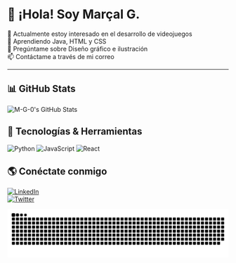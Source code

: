 # 👋 ¡Hola! Soy Marçal G.  

🔭 Actualmente estoy interesado en el desarrollo de videojuegos  
🌱 Aprendiendo Java, HTML y CSS   
💬 Pregúntame sobre Diseño gráfico e ilustración  
📫 Contáctame a través de mi correo    

---

## 📊 GitHub Stats  

![M-G-0's GitHub Stats](https://github-readme-stats.vercel.app/api?username=M-G-0&show_icons=true&theme=radical)  


## 🚀 Tecnologías & Herramientas  
![Python](https://img.shields.io/badge/Python-3776AB?style=for-the-badge&logo=python&logoColor=white)
![JavaScript](https://img.shields.io/badge/JavaScript-F7DF1E?style=for-the-badge&logo=javascript&logoColor=black)
![React](https://img.shields.io/badge/React-61DAFB?style=for-the-badge&logo=react&logoColor=black)  


## 🌎 Conéctate conmigo  
[![LinkedIn](https://img.shields.io/badge/LinkedIn-0A66C2?style=for-the-badge&logo=linkedin&logoColor=white)](https://www.linkedin.com/in/tu_usuario)  
[![Twitter](https://img.shields.io/badge/Twitter-1DA1F2?style=for-the-badge&logo=twitter&logoColor=white)](https://twitter.com/tu_usuario)



![](https://github.com/Platane/snk/raw/output/github-contribution-grid-snake.svg)
